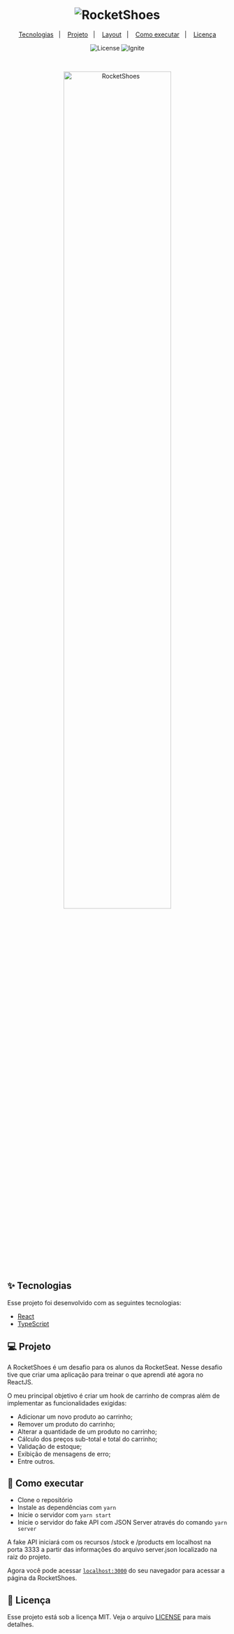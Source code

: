 <h1 align="center">
  <img alt="RocketShoes" title="RocketShoes" src="https://user-images.githubusercontent.com/79451027/155979810-78fc53aa-6cda-475e-9bdc-df58e77f7899.png" />
</h1>

<p align="center">
  <a href="#-tecnologias">Tecnologias</a>&nbsp;&nbsp;&nbsp;|&nbsp;&nbsp;&nbsp;
  <a href="#-projeto">Projeto</a>&nbsp;&nbsp;&nbsp;|&nbsp;&nbsp;&nbsp;
  <a href="#-layout">Layout</a>&nbsp;&nbsp;&nbsp;|&nbsp;&nbsp;&nbsp;
  <a href="#-como-executar">Como executar</a>&nbsp;&nbsp;&nbsp;|&nbsp;&nbsp;&nbsp;
  <a href="#-licença">Licença</a>
</p>

<p align="center">
  <img alt="License" src="https://img.shields.io/static/v1?label=license&message=MIT&color=8257E5&labelColor=000000">

 <img src="https://img.shields.io/static/v1?label=&message=Ignite&color=8257E5&labelColor=000000" alt="Ignite" />
</p>

<br>

<p align="center">
  <img alt="RocketShoes" src="https://user-images.githubusercontent.com/79451027/155978602-54bf7bee-3be2-4d8e-9121-fb37354e688c.png" width="70%">
</p>

## ✨ Tecnologias

Esse projeto foi desenvolvido com as seguintes tecnologias:

- [React](https://reactjs.org)
- [TypeScript](https://www.typescriptlang.org/)

## 💻 Projeto

A RocketShoes é um desafio para os alunos da RocketSeat. Nesse desafio tive que criar uma aplicação para treinar o que aprendi até agora no ReactJS.

O meu principal objetivo é criar um hook de carrinho de compras além de implementar as funcionalidades exigidas:

- Adicionar um novo produto ao carrinho;
- Remover um produto do carrinho;
- Alterar a quantidade de um produto no carrinho;
- Cálculo dos preços sub-total e total do carrinho;
- Validação de estoque;
- Exibição de mensagens de erro;
- Entre outros.

## 🚀 Como executar

- Clone o repositório
- Instale as dependências com `yarn`
- Inicie o servidor com `yarn start`
- Inicie o servidor do fake API com JSON Server através do comando `yarn server`

A fake API iniciará com os recursos /stock e /products em localhost na porta 3333 a partir das informações do arquivo server.json localizado na raiz do projeto.

Agora você pode acessar [`localhost:3000`](http://localhost:3000) do seu navegador para acessar a página da RocketShoes.

## 📄 Licença

Esse projeto está sob a licença MIT. Veja o arquivo [LICENSE](LICENSE.md) para mais detalhes.
